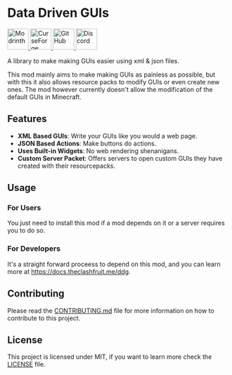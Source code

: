 # Data Driven GUIs

<div>
  <a href="https://modrinth.com/mod/ddg">
    <img alt="Modrinth" height="48" src="https://cdn.jsdelivr.net/npm/@intergrav/devins-badges@3/assets/cozy-minimal/available/modrinth_vector.svg" />
  </a>
  <a href="https://www.curseforge.com/minecraft/mc-mods/ddg" rel="nofollow">
    <img alt="CurseForge" height="48" src="https://cdn.jsdelivr.net/npm/@intergrav/devins-badges@3/assets/cozy-minimal/available/curseforge_vector.svg"/>
  </a>
  <a href="https://github.com/TheClashFruit/DataDrivenGUIs">
    <img alt="GitHub" height="48" src="https://cdn.jsdelivr.net/npm/@intergrav/devins-badges@3/assets/cozy-minimal/available/github_vector.svg" />
  </a>
  <a href="https://discord.gg/CWEApqJ6rc">
    <img alt="Discord" height="48" src="https://cdn.jsdelivr.net/npm/@intergrav/devins-badges@3/assets/cozy-minimal/social/discord-singular_vector.svg">
  </a>
</div>

A library to make making GUIs easier using xml & json files.

This mod mainly aims to make making GUIs as painless as possible, but with this it also allows resource packs to modify GUIs or even create new ones. The mod however currently doesn't allow the modification of the default GUIs in Minecraft.

## Features

* **XML Based GUIs**: Write your GUIs like you would a web page.
* **JSON Based Actions**: Make buttons do actions.
* **Uses Built-in Widgets**: No web rendering shenanigans.
* **Custom Server Packet**: Offers servers to open custom GUIs they have created with their resourcepacks.

## Usage

### For Users

You just need to install this mod if a mod depends on it or a server requires you to do so.

### For Developers

It's a straight forward proceess to depend on this mod, and you can learn more at https://docs.theclashfruit.me/ddg.

## Contributing

Please read the [CONTRIBUTING.md](CONTRIBUTING.md) file for more information on how to contribute to this project.

## License

This project is licensed under MIT, if you want to learn more check the [LICENSE](LICENSE) file.